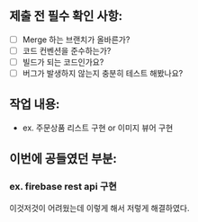 ## 제출 전 필수 확인 사항:

- [ ] Merge 하는 브랜치가 올바른가?
- [ ] 코드 컨벤션을 준수하는가?
- [ ] 빌드가 되는 코드인가요?
- [ ] 버그가 발생하지 않는지 충분히 테스트 해봤나요?

## 작업 내용:

- ex. 주문상품 리스트 구현 or 이미지 뷰어 구현

## 이번에 공들였던 부분:

### ex. firebase rest api 구현

이것저것이 어려웠는데 이렇게 해서 저렇게 해결하였다.

